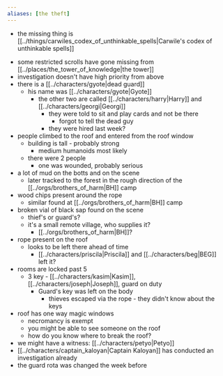 ```yaml
---
aliases: [the theft]
---
```

* the missing thing is [[../things/carwiles_codex_of_unthinkable_spells|Carwile's codex of unthinkable spells]]
- some restricted scrolls have gone missing from [[../places/the_tower_of_knowledge|the tower]]
- investigation doesn't have high priority from above
- there is a [[../characters/gyote|dead guard]]
	- his name was [[../characters/gyote|Gyote]]
		- the other two are called [[../characters/harry|Harry]]  and [[../characters/georgi|Georgi]]
			- they were told to sit and play cards and not be there 
				- forgot to tell the dead guy
			- they were hired last week?
- people climbed to the roof and entered from the roof window
	- building is tall - probably strong
		- medium humanoids most likely
	- there were 2 people
		- one was wounded, probably serious
- a lot of mud on the botts and on the scene
	- later tracked to the forest in the rough direction of the [[../orgs/brothers_of_harm|BH]] camp
- wood chips present around the rope
	- similar found at [[../orgs/brothers_of_harm|BH]] camp
- broken vial of black sap found on the scene
	- thief's or guard's?
	- it's a small remote village, who supplies it?
		- [[../orgs/brothers_of_harm|BH]]?
- rope present on the roof
	- looks to be left there ahead of time
		- [[../characters/priscila|Priscila]] and [[../characters/beg|BEG]] left it?
- rooms are locked past 5
	- 3 key - [[../characters/kasim|Kasim]], [[../characters/joseph|Joseph]], guard on duty
		- Guard's key was left on the body
			- thieves escaped via the rope - they didn't know about the keys
- roof has one way magic windows
	- necromancy is exempt
	- you might be able to see someone on the roof
	- how do you know where to break the roof?
- we might have a witness: [[../characters/petyo|Petyo]]
- [[../characters/captain_kaloyan|Captain Kaloyan]] has conducted an investigation already
- the guard rota was changed the week before
